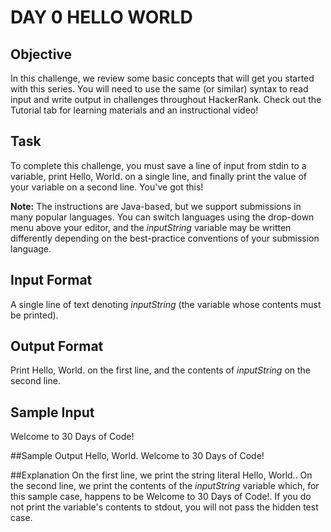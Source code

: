 # DAY 0 HELLO WORLD

## Objective
In this challenge, we review some basic concepts that will get you started with this series. You will need to use the same (or similar) syntax to read input and write output in challenges throughout HackerRank. Check out the Tutorial tab for learning materials and an instructional video!

## Task
To complete this challenge, you must save a line of input from stdin to a variable, print Hello, World. on a single line, and finally print the value of your variable on a second line.
You've got this!

**Note:** The instructions are Java-based, but we support submissions in many popular languages. You can switch languages using the drop-down menu above your editor, and the *inputString* variable may be written differently depending on the best-practice conventions of your submission language.

## Input Format

A single line of text denoting *inputString* (the variable whose contents must be printed).

## Output Format

Print Hello, World. on the first line, and the contents of *inputString* on the second line.

## Sample Input
Welcome to 30 Days of Code!

##Sample Output
Hello, World.
Welcome to 30 Days of Code!

##Explanation
On the first line, we print the string literal Hello, World.. On the second line, we print the contents of the *inputString* variable which, for this sample case, happens to be Welcome to 30 Days of Code!. If you do not print the variable's contents to stdout, you will not pass the hidden test case.
